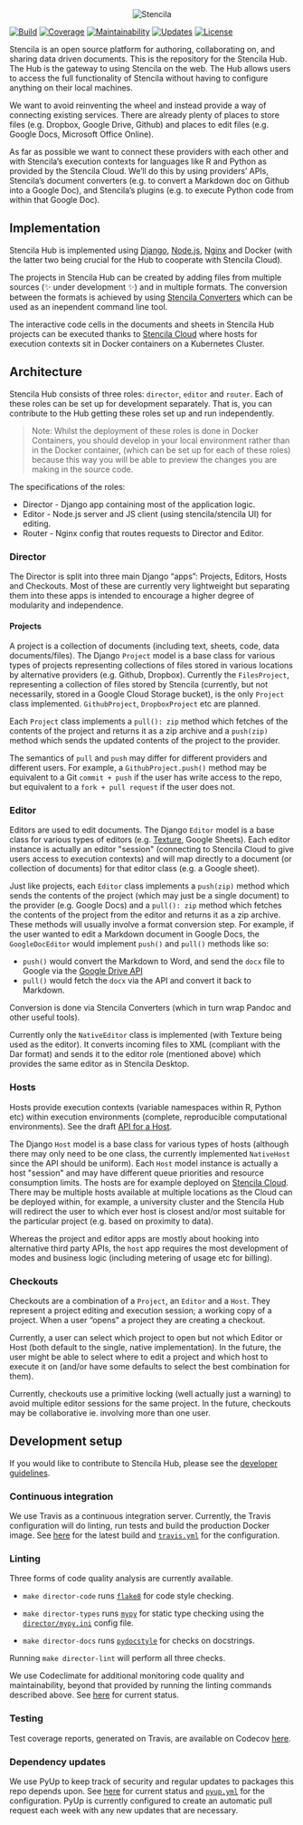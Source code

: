 <div align="center">
	<img src="http://stenci.la/img/logo-name.png" alt="Stencila" style="max-width:200px">
</div>

[![Build](https://travis-ci.org/stencila/hub.svg?branch=master)](https://travis-ci.org/stencila/hub)
[![Coverage](https://codecov.io/gh/stencila/hub/branch/master/graph/badge.svg)](https://codecov.io/gh/stencila/hub)
[![Maintainability](https://api.codeclimate.com/v1/badges/0d6cbfb262152e2b9242/maintainability)](https://codeclimate.com/github/stencila/hub/maintainability)
[![Updates](https://pyup.io/repos/github/stencila/hub/shield.svg)](https://pyup.io/repos/github/stencila/hub/)
[![License](https://img.shields.io/badge/License-Apache%202.0-3262eb.svg)](https://opensource.org/licenses/Apache-2.0)

Stencila is an open source platform for authoring, collaborating on, and sharing data driven documents. This is the repository for the Stencila Hub.
The Hub is the gateway to using Stencila on the web. The Hub allows users to access the full functionality of Stencila without having to configure anything on their local machines.

We want to avoid reinventing the wheel and instead provide a way of connecting existing services. There are already plenty of places to store files (e.g. Dropbox, Google Drive, Github) and places to edit files (e.g. Google Docs, Microsoft Office Online).

As far as possible we want to connect these providers with each other and with Stencila’s execution contexts for languages like R and Python as provided by the Stencila Cloud. We’ll do this by using providers’ APIs, Stencila’s document converters (e.g. to convert a Markdown doc on Github into a Google Doc), and Stencila’s plugins (e.g. to execute Python code from within that Google Doc).


## Implementation

Stencila Hub is implemented using [Django](https://www.djangoproject.com/), [Node.js](https://nodejs.org/en/), [Nginx](http://nginx.org/) and Docker
(with the latter two being crucial for the Hub to cooperate with Stencila Cloud).

The projects in Stencila Hub can be created  by adding files from multiple sources (:sparkles: under development :sparkles:) and in multiple formats. The conversion between
the formats is achieved by using [Stencila Converters](https://github.com/stencila/convert) which can be used as an inependent command line tool.

The interactive code cells in the documents and sheets in Stencila Hub projects can be executed thanks to [Stencila Cloud](https://github.com/stencila/cloud)
where hosts for execution contexts sit in Docker containers on a Kubernetes Cluster.

## Architecture

Stencila Hub consists of three roles: `director`, `editor` and `router`. Each of these roles can be set up for development separately. That is, you can contribute to the
Hub getting these roles set up and run independently.

> Note: Whilst the deployment of these roles is done in Docker Containers, you should develop in your local environment rather than in the Docker container,
(which can be set up for each of these roles) because this way you will be able to preview the changes you are making in the source code.

The specifications of the roles:

* Director - Django app containing most of the application logic.
* Editor - Node.js server and JS client (using stencila/stencila UI) for editing.
* Router - Nginx config that routes requests to Director and Editor.


### Director
The Director is split into three main Django “apps”: Projects, Editors, Hosts and Checkouts. Most of these are currently very lightweight
but separating them into these apps is intended to encourage a higher degree of modularity and independence.

#### Projects
A project is a collection of documents (including text, sheets, code, data documents/files). The Django `Project` model is a base class for various types of projects representing collections of files stored in various locations by alternative providers (e.g. Github, Dropbox). Currently the `FilesProject`, representing a collection of files stored by Stencila (currently, but not necessarily, stored in a Google Cloud Storage bucket), is the only `Project` class implemented. `GithubProject`, `DropboxProject` etc are planned.

Each `Project` class implements a `pull(): zip` method which fetches of the contents of the project and returns it as a zip archive and a `push(zip)` method which sends the updated contents of the project to the provider.

The semantics of `pull` and `push` may differ for different providers and different users. For example, a `GithubProject.push()` method may be equivalent to a Git `commit + push` if the user has write access to the repo, but equivalent to a `fork + pull request` if the user does not.

### Editor

Editors are used to edit documents. The Django `Editor` model is a base class for various types of editors (e.g. [Texture](http://substance.io/texture/), Google Sheets). Each editor instance is actually an editor "session" (connecting to Stencila Cloud to give users access to execution contexts)
and will map directly to a document (or collection of documents) for that editor class (e.g. a Google sheet).

Just like projects, each `Editor` class implements a `push(zip)` method which sends the contents of the project (which may just be a single document) to the provider (e.g. Google Docs) and a `pull(): zip` method which fetches the contents of the project from the editor and returns it as a zip archive. These methods will usually involve a format conversion step. For example, if the user wanted to edit a Markdown document in Google Docs, the `GoogleDocEditor` would implement `push()` and `pull()` methods like so:

* `push()` would convert the Markdown to Word, and send the `docx` file to Google via the [Google Drive API](https://developers.google.com/drive/api/v2/about-sdk)
* `pull()` would fetch the `docx` via the API and convert it back to Markdown.

Conversion is done via Stencila Converters (which in turn wrap Pandoc and other useful tools).

Currently only the `NativeEditor` class is implemented (with Texture being used as the editor). It converts incoming files to XML (compliant with the Dar format) and sends it to the editor role (mentioned above) which provides the same editor as in Stencila Desktop.

### Hosts

Hosts provide execution contexts (variable namespaces within R, Python etc) within execution environments (complete, reproducible computational environments). See the draft [API for a Host](https://stencila.github.io/specs/host.html).

The Django `Host` model is a base class for various types of hosts (although there may only need to be one class, the currently implemented `NativeHost` since the API should be uniform). Each `Host` model instance is actually a host "session" and may have different queue priorities and resource consumption limits. The hosts are for example deployed on [Stencila Cloud](http://cloud.stenci.la/). There may be multiple hosts available at multiple locations as the Cloud can be deployed within, for example,
a university cluster and the Stencila Hub will redirect the user to which ever host is closest and/or most suitable for the particular project (e.g. based on proximity to data).

Whereas the project and editor apps are mostly about hooking into alternative third party APIs, the `host` app requires the most development of modes and business logic (including metering of usage etc for billing).

### Checkouts

Checkouts are a combination of a `Project`, an `Editor` and a `Host`. They represent a project editing and execution session; a working copy of a project. When a user “opens” a project they are creating a checkout.

Currently, a user can select which project to open but not which Editor or Host (both default to the single, native implementation). In the future, the user might be able to select where to edit a project and which host to execute it on (and/or have some defaults to select the best combination for them).

Currently, checkouts use a primitive locking (well actually just a warning) to avoid multiple editor sessions for the same project. In the future, checkouts may be collaborative ie. involving more than one user.




## Development setup

If you would like to contribute to Stencila Hub, please see the [developer guidelines](CONTRIBUTING.md).

### Continuous integration

We use Travis as a continuous integration server. Currently, the Travis configuration will do linting, run tests and build the production Docker image. See [here](https://travis-ci.org/stencila/hub) for the latest build and [`travis.yml`](travis.yml) for the configuration.

### Linting

Three forms of code quality analysis are currently available. 

- `make director-code` runs [`flake8`](http://flake8.pycqa.org) for code style checking.

- `make director-types` runs [`mypy`](http://mypy-lang.org/) for static type checking using the [`director/mypy.ini`](director/mypy.ini) config file.

- `make director-docs` runs [`pydocstyle`](http://www.pydocstyle.org) for checks on docstrings.

Running `make director-lint` will perform all three checks.

We use Codeclimate for additional monitoring code quality and maintainability, beyond that provided by running the linting commands described above. See [here](https://codeclimate.com/github/stencila/hub) for current status.

### Testing

Test coverage reports, generated on Travis, are available on Codecov [here](https://codecov.io/gh/stencila/hub).

### Dependency updates

We use PyUp to keep track of security and regular updates to packages this repo depends upon. See [here](https://pyup.io/repos/github/stencila/hub) for current status and [`pyup.yml`](pyup.yml) for the configuration. PyUp is currently configured to create an automatic pull request each week with any new updates that are necessary.

